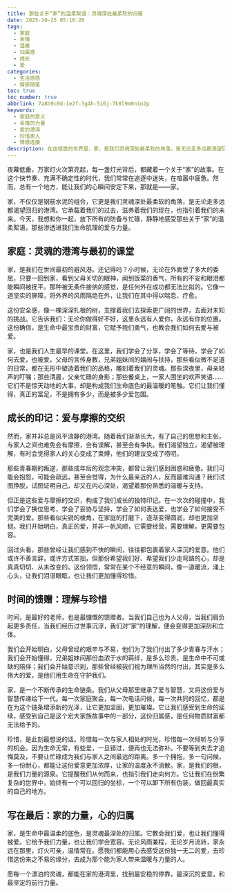 ```yaml
---
title: 那些关于“家”的温柔絮语：灵魂深处最柔软的归属
date: 2025-10-25 05:16:20
tags:
  - 家庭
  - 亲情
  - 温暖
  - 归属感
  - 成长
  - 爱
categories:
  - 生活感悟
  - 情感随笔
toc: true
toc_number: true
abbrlink: 7a8b9c0d-1e2f-3g4h-5i6j-7k8l9m0n1o2p
keywords:
  - 家庭的意义
  - 亲情的力量
  - 爱的港湾
  - 珍惜家人
  - 情感连接
description: 在这喧嚣的世界里，家，是我们灵魂深处最柔软的角落，是无论走多远都渴望回归的港湾。它不仅仅是物理空间，更是情感的纽带，是爱与被爱的源泉。本文将带你一同感受家庭的温暖、成长的印记，以及那些值得我们用一生去珍惜的，关于“家”的温柔絮语。
---
```


夜幕低垂，万家灯火次第亮起，每一盏灯光背后，都藏着一个关于“家”的故事。在这个快节奏、充满不确定性的时代，我们常常在追逐中迷失，在喧嚣中疲惫。然而，总有一个地方，能让我们的心瞬间安定下来，那就是——家。

家，不仅仅是钢筋水泥的组合，它更是我们灵魂深处最柔软的角落，是无论走多远都渴望回归的港湾。它承载着我们的过去，滋养着我们的现在，也指引着我们的未来。今天，我想和你一起，放下所有的防备与忙碌，静静地感受那些关于“家”的温柔絮语，那些渗透进我们生命肌理的爱与力量。

## 家庭：灵魂的港湾与最初的课堂

家，是我们在世间最初的避风港。还记得吗？小时候，无论在外面受了多大的委屈，只要一回到家，看到父母关切的眼神，闻到饭菜的香气，所有的不安和眼泪都能瞬间被抚平。那种被无条件接纳的感觉，是任何外在成功都无法比拟的。它像一道坚实的屏障，将外界的风雨隔绝在外，让我们在其中得以喘息、疗愈。

这份安全感，像一棵深深扎根的树，支撑着我们去探索更广阔的世界，去面对未知的挑战。它告诉我们：无论你做得好不好，这里永远有人爱你，永远有你的位置。这份确信，是生命中最宝贵的财富，它赋予我们勇气，也教会我们如何去爱与被爱。

家，也是我们人生最早的课堂。在这里，我们学会了分享，学会了等待，学会了如何去爱，也被爱。父母的言传身教，兄弟姐妹间的嬉闹与扶持，那些看似微不足道的日常，都在无形中塑造着我们的品格，雕刻着我们的灵魂。那些深夜里，母亲轻声的叮嘱；那些清晨，父亲忙碌的身影；那些餐桌上，一家人围坐的欢声笑语……它们不是惊天动地的大事，却是构成我们生命底色的最温暖的笔触。它们让我们懂得，真正的富足，不是拥有多少，而是被多少爱包围。

## 成长的印记：爱与摩擦的交织

然而，家并非总是风平浪静的港湾。随着我们渐渐长大，有了自己的思想和主张，与家人之间也难免会有摩擦，会有误解，甚至会有争执。我们渴望独立，渴望被理解，有时会觉得家人的关心变成了束缚，他们的建议变成了唠叨。

那些青春期的叛逆，那些成年后的观念冲突，都曾让我们感到困惑和疲惫。我们可能会抱怨，可能会疏远，甚至会觉得，为什么最亲近的人，反而最难沟通？我们试图挣脱，试图证明自己，却又在内心深处，渴望着那份熟悉的温暖与支持。

但正是这些爱与摩擦的交织，构成了我们成长的独特印记。在一次次的碰撞中，我们学会了换位思考，学会了妥协与坚持，学会了如何表达爱，也学会了如何接受不完美的爱。那些看似尖锐的棱角，在家庭的打磨下，逐渐变得圆润，却也更加坚韧。我们开始明白，真正的爱，并非一帆风顺，它需要经营，需要理解，更需要包容。

回过头看，那些曾经让我们感到不快的瞬间，往往都包裹着家人深沉的爱意。他们或许不善言辞，或许方式笨拙，但那份希望我们好、希望我们少走弯路的心，却是真真切切、从未改变的。这份领悟，常常在某个不经意的瞬间，像一道暖流，涌上心头，让我们泪湿眼眶，也让我们更加懂得珍惜。

## 时间的馈赠：理解与珍惜

时间，是最好的老师，也是最慷慨的馈赠者。当我们自己也为人父母，当我们肩负起更多责任，当我们经历过世事沉浮，我们对“家”的理解，便会变得更加深刻和立体。

我们会开始明白，父母曾经的艰辛与不易，他们为了我们付出了多少青春与汗水；我们会开始懂得，兄弟姐妹间那份血浓于水的羁绊，是多么珍贵，是生命中不可或缺的陪伴；我们会开始意识到，那些曾经被我们视为理所当然的付出，其实是多么伟大的爱，是他们用生命在守护我们。

家，是一个不断传承的生命链条。我们从父母那里继承了爱与智慧，又将这份爱与智慧传递给下一代。每一次家庭聚会，每一次电话问候，每一次共同的回忆，都是在为这个链条增添新的光泽，让它更加坚固，更加璀璨。它让我们感受到生命的延续，感受到自己是这个宏大家族故事中的一部分，这份归属感，是任何物质财富都无法给予的。

珍惜，是此刻最想说的话。珍惜每一次与家人相处的时光，珍惜每一次倾听与分享的机会。因为生命无常，有些爱，一旦错过，便再也无法弥补。不要等到失去才追悔莫及，不要让忙碌成为我们与家人之间最远的距离。多一个拥抱，多一句问候，多一份耐心，都能让这份爱意更加浓厚，让家的温度永不消散。家，是我们的根，是我们力量的源泉。它提醒我们从何而来，也指引我们走向何方。它让我们在纷繁复杂的世界中，始终有一个可以回归的坐标，一个可以卸下所有伪装，做回最真实的自己的地方。

## 写在最后：家的力量，心的归属

家，是生命中最温柔的底色，是灵魂最深处的归属。它教会我们爱，也让我们懂得被爱。它给予我们力量，也让我们学会宽容。无论风雨兼程，无论岁月流转，家永远在那里，灯火可亲，温情常在。愿我们都能用心去感受这份独一无二的爱，去珍惜这份来之不易的缘分，去成为那个能为家人带来温暖与力量的人。

愿每一个漂泊的灵魂，都能在家的港湾里，找到最安稳的停靠，最深沉的爱意，和最坚定的前行力量。